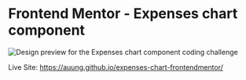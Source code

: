 # Frontend Mentor - Expenses chart component

![Design preview for the Expenses chart component coding challenge](./design/desktop-preview.jpg)

Live Site: https://auung.github.io/expenses-chart-frontendmentor/